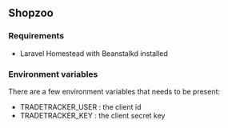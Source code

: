 ## Shopzoo


### Requirements
- Laravel Homestead with Beanstalkd installed

### Environment variables
There are a few environment variables that needs to be present:
* TRADETRACKER_USER : the client id
* TRADETRACKER_KEY  : the client secret key


